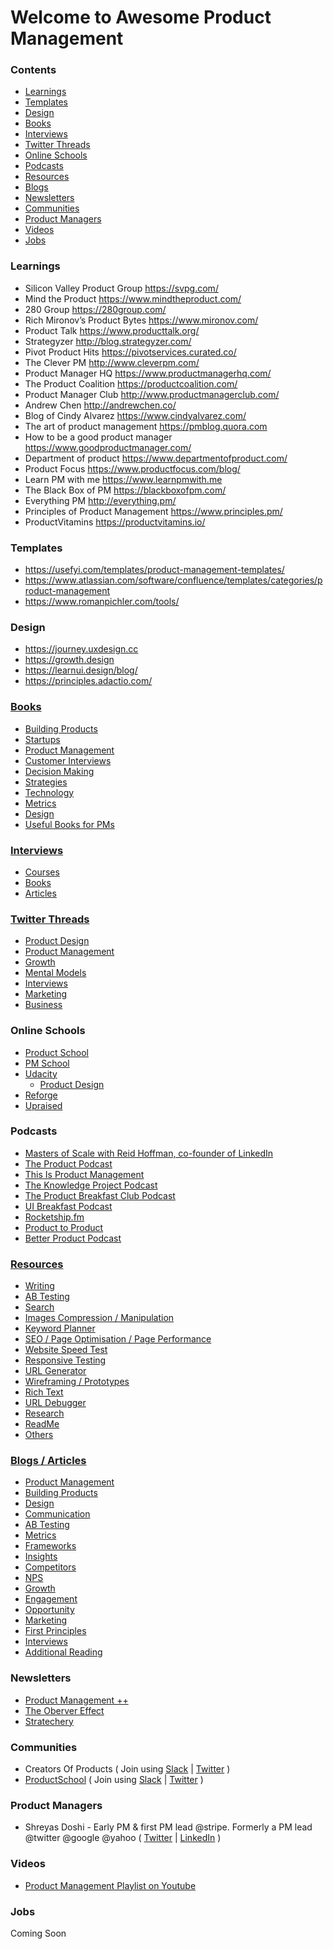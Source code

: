 # Welcome to Awesome Product Management


### Contents 
* [Learnings](#learnings)
* [Templates](#templates)
* [Design](#design)
* [Books](#books)
* [Interviews](#interviews)
* [Twitter Threads](#twitter-threads)
* [Online Schools](#online-schools)
* [Podcasts](#podcasts)
* [Resources](#resources)
* [Blogs](#blogs)
* [Newsletters](#newsletters)
* [Communities](#communities)
* [Product Managers](#product-managers)
* [Videos](#videos)
* [Jobs](#jobs)



### Learnings
* Silicon Valley Product Group https://svpg.com/
* Mind the Product https://www.mindtheproduct.com/
* 280 Group https://280group.com/
* Rich Mironov’s Product Bytes https://www.mironov.com/
* Product Talk https://www.producttalk.org/
* Strategyzer http://blog.strategyzer.com/
* Pivot Product Hits https://pivotservices.curated.co/
* The Clever PM http://www.cleverpm.com/
* Product Manager HQ https://www.productmanagerhq.com/
* The Product Coalition https://productcoalition.com/
* Product Manager Club http://www.productmanagerclub.com/
* Andrew Chen http://andrewchen.co/
* Blog of Cindy Alvarez https://www.cindyalvarez.com/
* The art of product management https://pmblog.quora.com
* How to be a good product manager https://www.goodproductmanager.com/
* Department of product https://www.departmentofproduct.com/
* Product Focus https://www.productfocus.com/blog/
* Learn PM with me https://www.learnpmwith.me
* The Black Box of PM https://blackboxofpm.com/
* Everything PM http://everything.pm/
* Principles of Product Management https://www.principles.pm/
* ProductVitamins https://productvitamins.io/

### Templates 
* https://usefyi.com/templates/product-management-templates/
* https://www.atlassian.com/software/confluence/templates/categories/product-management
* https://www.romanpichler.com/tools/


### Design
* https://journey.uxdesign.cc
* https://growth.design
* https://learnui.design/blog/
* https://principles.adactio.com/

### [Books](/books)
- [Building Products](/books/#building-products)
- [Startups](/books/#startups)
- [Product Management](/books/#product-management)
- [Customer Interviews](/books/#customer-interviews)
- [Decision Making](/books/#metrics)
- [Strategies](/books/#blogs)
- [Technology](/books/#newsletter)
- [Metrics](/books/#growth)
- [Design](/books/#communities)
- [Useful Books for PMs](/books/#product-managers)

### [Interviews](/interviews)
* [Courses](/interviews#courses)
* [Books](/interviews#books)
* [Articles](/interviews#articles)

### [Twitter Threads](/threads)
* [Product Design](/threads/#product-design)
* [Product Management](/threads/#product-management)
* [Growth](/threads/#growth)
* [Mental Models](/threads/#mental-models)
* [Interviews](/threads/#interviews)
* [Marketing](/threads/#marketing)
* [Business](/threads/#business)

### Online Schools 
* [Product School](https://www.productschool.com)
* [PM School](https://pmschool.io)
* [Udacity](https://www.udacity.com/course/product-manager-nanodegree--nd036)
    * [Product Design](https://www.udacity.com/course/product-design--ud509)
* [Reforge](https://www.reforge.com/)
* [Upraised](https://www.upraised.co/)

### Podcasts
* [Masters of Scale with Reid Hoffman, co-founder of LinkedIn](https://mastersofscale.com/)
* [The Product Podcast](https://www.productschool.com/product-podcast/)
* [This Is Product Management](https://www.thisisproductmanagement.com/)
* [The Knowledge Project Podcast](https://fs.blog/knowledge-project/)
* [The Product Breakfast Club Podcast](https://www.productbreakfastclub.com/)
* [UI Breakfast Podcast](https://uibreakfast.com/category/podcast/)
* [Rocketship.fm](https://rocketship.fm/)
* [Product to Product](https://roadmunk.com/product-to-product-podcast)
* [Better Product Podcast](https://betterproduct.community/podcasts/)

### [Resources](/resources)
* [Writing](/resources/#writing)
* [AB Testing](/resources/#ab-testing)
* [Search](/resources/#search)
* [Images Compression / Manipulation ](/resources/#images)
* [Keyword Planner](/resources/#keyword-planner)
* [SEO / Page Optimisation / Page Performance ](/resources/#seo)
* [Website Speed Test](/resources/#website-speed-test)
* [Responsive Testing](/resources/#responsive-testing)
* [URL Generator](/resources/#url-generator)
* [Wireframing / Prototypes ](/resources/#wireframing)
* [Rich Text](/resources/#rich-text)
* [URL Debugger](/resources/#url-debugger)
* [Research](/resources/#research)
* [ReadMe](/resources/#readme)
* [Others](/resources/#others)

### [Blogs / Articles ](/blogs)
* [Product Management](/blogs/#product-management)
* [Building Products](/blogs/#building-products)
* [Design](/blogs/#design)
* [Communication](/blogs/#communication)
* [AB Testing](/blogs/#ab-testing)
* [Metrics](/blogs/#metrics)
* [Frameworks](/blogs/#frameworks)
* [Insights](/blogs/#insights)
* [Competitors](/blogs/#competitors)
* [NPS](/blogs/#nps)
* [Growth](/blogs/#growth)
* [Engagement](/blogs/#engagement)
* [Opportunity](/blogs/#opportunity)
* [Marketing](/blogs/#marketing)
* [First Principles](/blogs/#first-principles)
* [Interviews](/blogs/#interviews)
* [Additional Reading](/blogs/#additional-reading)

### Newsletters
* [Product Management ++](https://turnaround.substack.com/p/product-management-)
* [The Oberver Effect](https://www.theobservereffect.org/)
* [Stratechery](https://stratechery.com/)

### Communities 
* Creators Of Products ( Join using [Slack](https://app.slack.com/client/T011LL6FGGG)  | [Twitter](https://twitter.com/CreatorsOfProd)  )
* [ProductSchool](https://www.productschool.com/) ( Join using [Slack](https://www.productschool.com/slack-community/)  | [Twitter](https://twitter.com/productschool)  )


### Product Managers 
* Shreyas Doshi -  Early PM & first PM lead @stripe. Formerly a PM lead @twitter @google @yahoo
 ( [Twitter](https://twitter.com/shreyas) |  [LinkedIn](https://www.linkedin.com/in/shreyasdoshi/) )


### Videos
* [Product Management Playlist on Youtube](https://www.youtube.com/playlist?list=PLfdoT0RTNuSJfYfRAyweKSaAKgUVUS_0t)

### Jobs
Coming Soon




































